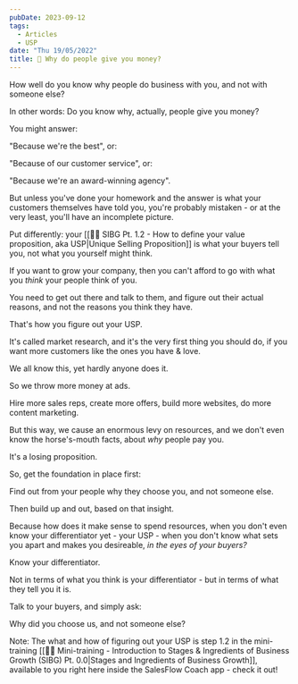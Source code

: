 ```yaml
---
pubDate: 2023-09-12
tags:
  - Articles
  - USP
date: "Thu 19/05/2022"
title: 📄 Why do people give you money?
---
```


How well do you know why people do business with you, and not with someone else?

In other words: Do you know why, actually, people give you money?

You might answer:

"Because we're the best", or:

"Because of our customer service", or:

"Because we're an award-winning agency".

But unless you've done your homework and the answer is what your customers themselves have told you, you're probably mistaken - or at the very least, you'll have an incomplete picture.

Put differently: your [[👨‍🎓 SIBG Pt. 1.2 - How to define your value proposition, aka USP|Unique Selling Proposition]] is what your buyers tell you, not what you yourself might think.

If you want to grow your company, then you can't afford to go with what you *think* your people think of you.

You need to get out there and talk to them, and figure out their actual reasons, and not the reasons you think they have.

That's how you figure out your USP.

It's called market research, and it's the very first thing you should do, if you want more customers like the ones you have & love.

We all know this, yet hardly anyone does it.

So we throw more money at ads.

Hire more sales reps, create more offers, build more websites, do more content marketing.

But this way, we cause an enormous levy on resources, and we don't even know the horse's-mouth facts, about *why* people pay you.

It's a losing proposition.

So, get the foundation in place first:

Find out from your people why they choose you, and not someone else.

Then build up and out, based on that insight.

Because how does it make sense to spend resources, when you don't even know your differentiator yet - your USP - when you don't know what sets you apart and makes you desireable, *in the eyes of your buyers?*

Know your differentiator.

Not in terms of what you think is your differentiator - but in terms of what they tell you it is.

Talk to your buyers, and simply ask:

Why did you choose us, and not someone else?

Note: The what and how of figuring out your USP is step 1.2 in the mini-training [[👨‍🎓 Mini-training - Introduction to Stages & Ingredients of Business Growth (SIBG) Pt. 0.0|Stages and Ingredients of Business Growth]], available to you right here inside the SalesFlow Coach app - check it out!
